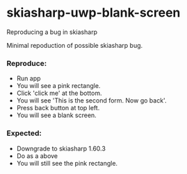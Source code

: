 # skiasharp-uwp-blank-screen
Reproducing a bug in skiasharp

Minimal repoduction of possible skiasharp bug. 

### Reproduce:
- Run app
- You will see a pink rectangle.
- Click 'click me' at the bottom.
- You will see 'This is the second form. Now go back'.
- Press back button at top left.
- You will see a blank screen.

### Expected:
- Downgrade to skiasharp 1.60.3
- Do as a above
- You will still see the pink rectangle.
